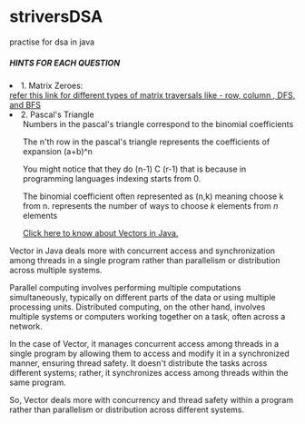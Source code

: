 # striversDSA
practise for dsa in java
<h5>HINTS FOR EACH QUESTION</h5>
<li>1. Matrix Zeroes:
<br>
  <a href="https://www.linkedin.com/pulse/matrix-traversal-methods-divyansh-sareen/"> refer this link for different types of matrix traversals like - row, column , DFS, and BFS</a>
</li>
<li>
  2. Pascal's Triangle
  <ul>Numbers in the pascal's triangle correspond to the binomial coefficients</ul>
  <ul>The n'th row in the pascal's triangle represents the coefficients of expansion (a+b)^n </ul>
  <ul>You might notice that they do (n-1) C (r-1) that is because in programming languages indexing starts from 0.</ul>
  <ul>The binomial coefficient often represented as (n,k) meaning choose k from n. represents the number of ways to choose <i>k</i> elements from <i>n</i> elements</ul>
  <ul><a href="PascalTriangleVectorExplaination">Click here to know about Vectors in Java.</a></ul>
</li>
<div id="PascalTriangleVectorExplaination">
  <p>Vector in Java deals more with concurrent access and synchronization among threads in a single program rather than parallelism or distribution across multiple systems.

Parallel computing involves performing multiple computations simultaneously, typically on different parts of the data or using multiple processing units. Distributed computing, on the other hand, involves multiple systems or computers working together on a task, often across a network.

In the case of Vector, it manages concurrent access among threads in a single program by allowing them to access and modify it in a synchronized manner, ensuring thread safety. It doesn't distribute the tasks across different systems; rather, it synchronizes access among threads within the same program.

So, Vector deals more with concurrency and thread safety within a program rather than parallelism or distribution across different systems.</p>
</div>
